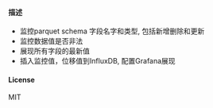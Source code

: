 ####     描述


- 监控parquet schema 字段名字和类型, 包括新增删除和更新
- 监控数据值是否非法
- 展现所有字段的最新值
- 插入监控值，位移值到InfluxDB, 配置Grafana展现


####    License

MIT
